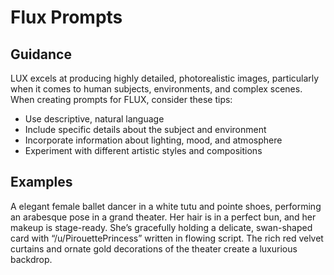 # Flux Prompts

## Guidance
LUX excels at producing highly detailed, photorealistic images, particularly when it comes to human subjects, environments, and complex scenes. When creating prompts for FLUX, consider these tips:

- Use descriptive, natural language
- Include specific details about the subject and environment
- Incorporate information about lighting, mood, and atmosphere
- Experiment with different artistic styles and compositions


## Examples

A elegant female ballet dancer in a white tutu and pointe shoes, performing an arabesque pose in a grand theater. Her hair is in a perfect bun, and her makeup is stage-ready. She’s gracefully holding a delicate, swan-shaped card with “/u/PirouettePrincess” written in flowing script. The rich red velvet curtains and ornate gold decorations of the theater create a luxurious backdrop.